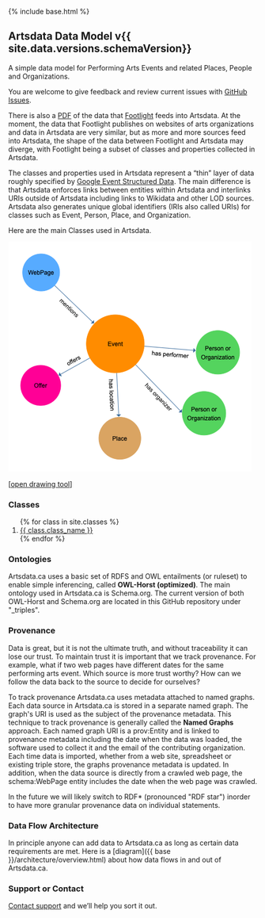 {% include base.html %}

## Artsdata Data Model v{{ site.data.versions.schemaVersion}}

A simple data model for Performing Arts Events and related Places, People and Organizations. 

You are welcome to give feedback and review current issues with [GitHub Issues](https://github.com/culturecreates/artsdata-data-model/issues). 

There is also a [PDF](https://drive.google.com/open?id=10-bnlDKv7w7LREakZ9b40BajbY39gbhJ) of the data that [Footlight](https://www.culturecreates.com/en/index.html#vision) feeds into Artsdata.  At the moment, the data that Footlight publishes on websites of arts organizations and data in Artsdata are very similar, but as more and more sources feed into Artsdata, the shape of the data between Footlight and Artsdata may diverge, with Footlight being a subset of classes and properties collected in Artsdata.

The classes and properties used in Artsdata represent a “thin” layer of data
roughly specified by [Google Event Structured Data](https://developers.google.com/search/docs/data-types/event).  The main difference is that Artsdata enforces links between entities within Artsdata and interlinks URIs outside of Artsdata including links to Wikidata and other LOD sources.  Artsdata also generates unique global identifiers (IRIs also called URIs) for classes such as Event, Person, Place, and Organization.

Here are the main Classes used in Artsdata.

![Image](images/artsdata_event_model-3.png)

[[open drawing tool](https://www.yworks.com/yed-live/?file=https://gist.githubusercontent.com/saumier/c1d9b2a3392a1e03c8a14d9fbc2ac5d6/raw/8113c090a24e81c86c64d7a9425b865032a51517/artsdata_event_model)]

### Classes

<ol>
{% for class in site.classes %}
<li>
    <a href="{{ base }}{{ class.url }}">
        {{ class.class_name }}
    </a>
</li>
{% endfor %}
</ol>

### Ontologies

Artsdata.ca uses a basic set of RDFS and OWL entailments (or ruleset) to enable simple inferencing, called **OWL-Horst (optimized)**. The main ontology used in Artsdata.ca is Schema.org. The current version of both OWL-Horst and Schema.org are located in this GitHub repository under "_triples". 

### Provenance

Data is great, but it is not the ultimate truth, and without traceability it can lose our trust.  To maintain trust it is important that we track provenance. For example, what if two web pages have different dates for the same performing arts event. Which source is more trust worthy? How can we follow the data back to the source to decide for ourselves? 

To track provenance Artsdata.ca uses metadata attached to named graphs. Each data source in Artsdata.ca is stored in a separate named graph. The graph's URI is used as the subject of the provenance metadata.  This technique to track provenance is generally called the **Named Graphs** approach.  Each named graph URI is a prov:Entity and is linked to provenance metadata including the date when the data was loaded, the software used to collect it and the email of the contributing organization. Each time data is imported,  whether from a web site, spreadsheet or existing triple store, the graphs provenance metadata is updated. In addition, when the data source is directly from a crawled web page, the schema:WebPage entity includes the date when the web page was crawled. 

In the future we will likely switch to RDF\* (pronounced "RDF star") inorder to have more granular provenance data on individual statements.

### Data Flow Architecture

In principle anyone can add data to Artsdata.ca as long as certain data requirements are met.  Here is a [diagram]({{ base }}/architecture/overview.html) about how data flows in and out of Artsdata.ca.

### Support or Contact

[Contact support](mailto:support@culturecreates.com) and we’ll help you sort it out.
